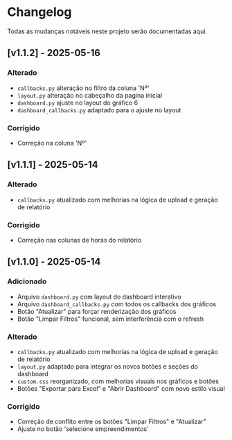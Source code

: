 # Changelog

Todas as mudanças notáveis neste projeto serão documentadas aqui.

## [v1.1.2] - 2025-05-16

### Alterado
- `callbacks.py` alteração no filtro da coluna 'Nº'
- `layout.py` alteração no cabeçalho da pagina inicial
- `dashboard.py` ajuste no layout do gráfico 6
- `dashboard_callbacks.py` adaptado para o ajuste no layout

### Corrigido
- Correção na coluna 'Nº'

## [v1.1.1] - 2025-05-14

### Alterado
- `callbacks.py` atualizado com melhorias na lógica de upload e geração de relatório

### Corrigido
- Correção nas colunas de horas do relatório

## [v1.1.0] - 2025-05-14

### Adicionado
- Arquivo `dashboard.py` com layout do dashboard interativo
- Arquivo `dashboard_callbacks.py` com todos os callbacks dos gráficos
- Botão "Atualizar" para forçar renderização dos gráficos
- Botão "Limpar Filtros" funcional, sem interferência com o refresh

### Alterado
- `callbacks.py` atualizado com melhorias na lógica de upload e geração de relatório
- `layout.py` adaptado para integrar os novos botões e seções do dashboard
- `custom.css` reorganizado, com melhorias visuais nos gráficos e botões
- Botões "Exportar para Excel" e "Abrir Dashboard" com novo estilo visual

### Corrigido
- Correção de conflito entre os botões "Limpar Filtros" e "Atualizar"
- Ajuste no botão 'selecione empreendimentos'





